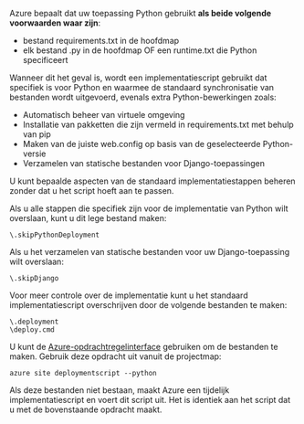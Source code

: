 Azure bepaalt dat uw toepassing Python gebruikt **als beide volgende voorwaarden waar zijn**:

- bestand requirements.txt in de hoofdmap
- elk bestand .py in de hoofdmap OF een runtime.txt die Python specificeert

Wanneer dit het geval is, wordt een implementatiescript gebruikt dat specifiek is voor Python en waarmee de standaard synchronisatie van bestanden wordt uitgevoerd, evenals extra Python-bewerkingen zoals:

- Automatisch beheer van virtuele omgeving
- Installatie van pakketten die zijn vermeld in requirements.txt met behulp van pip
- Maken van de juiste web.config op basis van de geselecteerde Python-versie
- Verzamelen van statische bestanden voor Django-toepassingen

U kunt bepaalde aspecten van de standaard implementatiestappen beheren zonder dat u het script hoeft aan te passen.

Als u alle stappen die specifiek zijn voor de implementatie van Python wilt overslaan, kunt u dit lege bestand maken:

    \.skipPythonDeployment

Als u het verzamelen van statische bestanden voor uw Django-toepassing wilt overslaan:

    \.skipDjango 

Voor meer controle over de implementatie kunt u het standaard implementatiescript overschrijven door de volgende bestanden te maken:

    \.deployment
    \deploy.cmd

U kunt de [Azure-opdrachtregelinterface][] gebruiken om de bestanden te maken.  Gebruik deze opdracht uit vanuit de projectmap:

    azure site deploymentscript --python

Als deze bestanden niet bestaan, maakt Azure een tijdelijk implementatiescript en voert dit script uit.  Het is identiek aan het script dat u met de bovenstaande opdracht maakt.

[Azure-opdrachtregelinterface]: http://azure.microsoft.com/downloads/



<!--HONumber=Jun16_HO2-->



